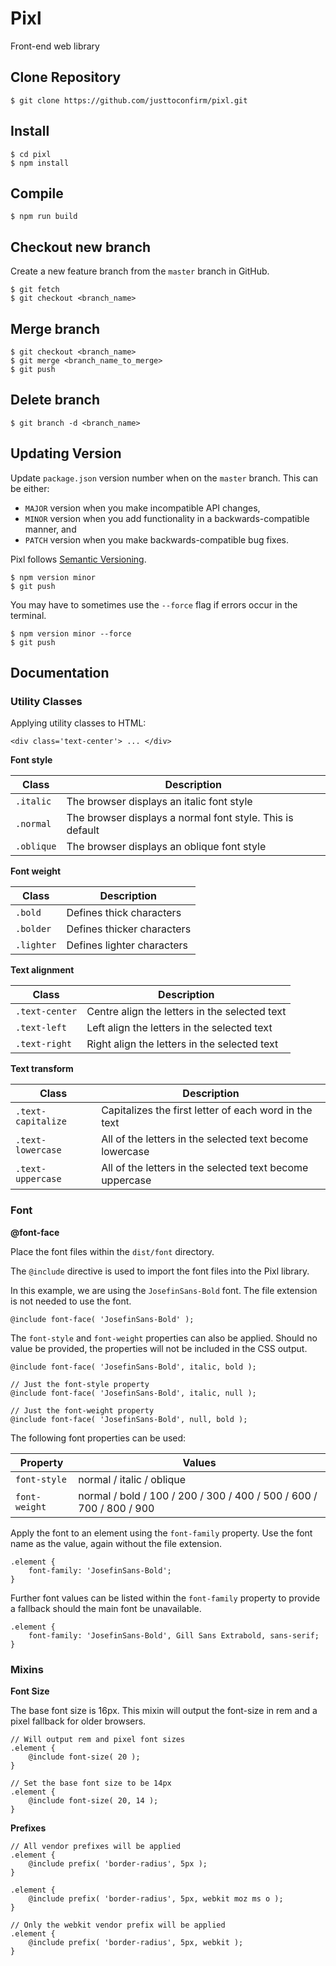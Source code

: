 # Pixl
Front-end web library

## Clone Repository

```
$ git clone https://github.com/justtoconfirm/pixl.git
```
## Install

```
$ cd pixl
$ npm install
```

## Compile

```
$ npm run build
```

## Checkout new branch

Create a new feature branch from the `master` branch in GitHub.

```
$ git fetch
$ git checkout <branch_name>
```

## Merge branch

```
$ git checkout <branch_name>
$ git merge <branch_name_to_merge>
$ git push
```

## Delete branch

```
$ git branch -d <branch_name>
```

## Updating Version

Update `package.json` version number when on the `master` branch. This can be either: 

- `MAJOR` version when you make incompatible API changes,
- `MINOR` version when you add functionality in a backwards-compatible manner, and
- `PATCH` version when you make backwards-compatible bug fixes.

Pixl follows [Semantic Versioning](https://semver.org/).

```
$ npm version minor
$ git push
```

You may have to sometimes use the `--force` flag if errors occur in the terminal.

```
$ npm version minor --force
$ git push
```

## Documentation

### Utility Classes

Applying utility classes to HTML:

```
<div class='text-center'> ... </div>
```

**Font style**

| Class              | Description                                                            |
| ------------------ | ---------------------------------------------------------------------- | 
| `.italic`          | The browser displays an italic font style                              |
| `.normal`          | The browser displays a normal font style. This is default              |
| `.oblique`         | The browser displays an oblique font style                             |

**Font weight**

| Class              | Description                                                            |
| ------------------ | ---------------------------------------------------------------------- | 
| `.bold`            | Defines thick characters                                               |
| `.bolder`          | Defines thicker characters                                             |
| `.lighter`         | Defines lighter characters                                             |

**Text alignment**

| Class              | Description                                                            |
| ------------------ | ---------------------------------------------------------------------- | 
| `.text-center`     | Centre align the letters in the selected text                          |
| `.text-left`       | Left align the letters in the selected text                            |
| `.text-right`      | Right align the letters in the selected text                           |  

**Text transform**

| Class              | Description                                                            |
| ------------------ | ---------------------------------------------------------------------- | 
| `.text-capitalize` | Capitalizes the first letter of each word in the text                  |
| `.text-lowercase`  | All of the letters in the selected text become lowercase               |
| `.text-uppercase`  | All of the letters in the selected text become uppercase               | 


### Font

**@font-face**

Place the font files within the `dist/font` directory.

The `@include` directive is used to import the font files into the Pixl library. 

In this example, we are using the `JosefinSans-Bold` font. The file extension is not needed to use the font.

```
@include font-face( 'JosefinSans-Bold' );
```

The `font-style` and `font-weight` properties can also be applied. Should no value be provided, the properties will not be included in the CSS output.

```
@include font-face( 'JosefinSans-Bold', italic, bold );

// Just the font-style property
@include font-face( 'JosefinSans-Bold', italic, null );

// Just the font-weight property
@include font-face( 'JosefinSans-Bold', null, bold );
```

The following font properties can be used:

| Property              | Values                                                                 |
| --------------------- | ---------------------------------------------------------------------- | 
| `font-style`          | normal / italic / oblique                                              |
| `font-weight`         | normal / bold / 100 / 200 / 300 / 400 / 500 / 600 / 700 / 800 / 900    |


Apply the font to an element using the `font-family` property. Use the font name as the value, again without the file extension.

```
.element {
    font-family: 'JosefinSans-Bold';
}
```

Further font values can be listed within the `font-family` property to provide a fallback should the main font be unavailable.

```
.element {
    font-family: 'JosefinSans-Bold', Gill Sans Extrabold, sans-serif;
}
```

### Mixins

**Font Size**

The base font size is 16px. This mixin will output the font-size in rem and a pixel fallback for older browsers.

```
// Will output rem and pixel font sizes 
.element {
    @include font-size( 20 );
}

// Set the base font size to be 14px
.element {
    @include font-size( 20, 14 );
}
```

**Prefixes**

```
// All vendor prefixes will be applied
.element {
    @include prefix( 'border-radius', 5px );
}

.element {
    @include prefix( 'border-radius', 5px, webkit moz ms o );
}

// Only the webkit vendor prefix will be applied
.element {
    @include prefix( 'border-radius', 5px, webkit );
}
```